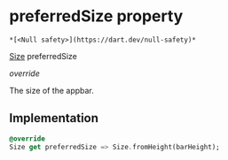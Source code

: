 


# preferredSize property




    *[<Null safety>](https://dart.dev/null-safety)*




[Size](https://api.flutter.dev/flutter/dart-ui/Size-class.html) preferredSize
  
_override_



<p>The size of the appbar.</p>



## Implementation

```dart
@override
Size get preferredSize => Size.fromHeight(barHeight);
```








